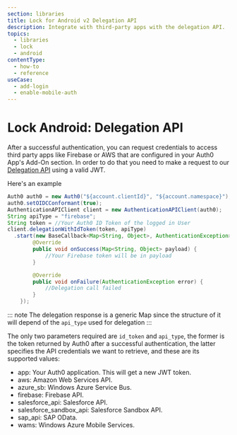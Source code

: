 ```yaml
---
section: libraries
title: Lock for Android v2 Delegation API
description: Integrate with third-party apps with the delegation API.
topics:
  - libraries
  - lock
  - android
contentType:
  - how-to
  - reference
useCase:
  - add-login
  - enable-mobile-auth
---
```

# Lock Android: Delegation API

After a successful authentication, you can request credentials to access third party apps like Firebase or AWS that are configured in your Auth0 App's Add-On section. In order to do that you need to make a request to our [Delegation API](/api/authentication/reference#delegation) using a valid JWT.

Here's an example

```java
Auth0 auth0 = new Auth0("${account.clientId}", "${account.namespace}");
auth0.setOIDCConformant(true);
AuthenticationAPIClient client = new AuthenticationAPIClient(auth0);
String apiType = "firebase";
String token = //Your Auth0 ID Token of the logged in User
client.delegationWithIdToken(token, apiType)
  .start(new BaseCallback<Map<String, Object>, AuthenticationException>() {
        @Override
        public void onSuccess(Map<String, Object> payload) {
            //Your Firebase token will be in payload
        }

        @Override
        public void onFailure(AuthenticationException error) {
            //Delegation call failed
        }
    });
```

::: note
The delegation response is a generic Map since the structure of it will depend of the `api_type` used for delegation
:::

The only two parameters required are `id_token` and `api_type`, the former is the token returned by Auth0 after a successful authentication, the latter specifies the API credentials we want to retrieve, and these are its supported values:

* app: Your Auth0 application. This will get a new JWT token.
* aws: Amazon Web Services API.
* azure_sb: Windows Azure Service Bus.
* firebase: Firebase API.
* salesforce_api: Salesforce API.
* salesforce_sandbox_api: Salesforce Sandbox API.
* sap_api: SAP OData.
* wams: Windows Azure Mobile Services.
